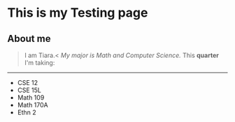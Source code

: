 # This is my Testing page
## About me
> I am Tiara.<
*My major is Math and Computer Science.*
This **quarter** I'm taking:
---
* CSE 12
* CSE 15L
* Math 109
* Math 170A
* Ethn 2
